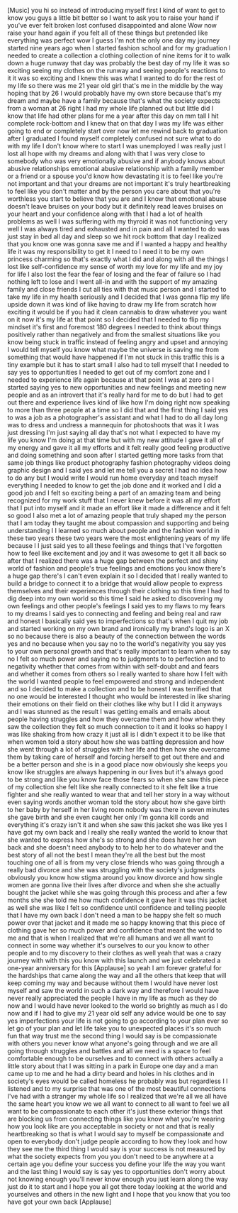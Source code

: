 
[Music]
you
hi so instead of introducing myself
first I kind of want to get to know you
guys a little bit better so I want to
ask you to raise your hand if you&#39;ve
ever felt broken lost confused
disappointed and alone Wow now raise
your hand again if you felt all of these
things but pretended like everything was
perfect wow I guess I&#39;m not the only one
day
my journey started nine years ago when I
started fashion school and for my
graduation I needed to create a
collection a clothing collection of nine
items for it to walk down a huge runway
that day was probably the best day of my
life it was so exciting seeing my
clothes on the runway and seeing
people&#39;s reactions to it it was so
exciting and I knew this was what I
wanted to do for the rest of my life so
there was me 21 year old girl that&#39;s me
in the middle by the way hoping that by
26 I would probably have my own store
because that&#39;s my dream and maybe have a
family because that&#39;s what the society
expects from a woman at 26 right I had
my whole life planned out but little did
I know that life had other plans for me
a year after this day on mm tall I hit
complete rock-bottom and I knew that on
that day I was my life was either going
to end or completely start over now let
me rewind back to graduation
after I graduated I found myself
completely confused not sure what to do
with my life
I don&#39;t know where to start I was
unemployed I was really just I lost all
hope with my dreams and along with that
I was very close to somebody who was
very emotionally abusive and
if anybody knows about abusive
relationships emotional abusive
relationship with a family member or a
friend or a spouse you&#39;d know how
devastating it is to feel like you&#39;re
not important and that your dreams are
not important
it&#39;s truly heartbreaking to feel like
you don&#39;t matter and by the person you
care about that you&#39;re worthless you
start to believe that you are and I know
that emotional abuse doesn&#39;t leave
bruises on your body but it definitely
read leaves bruises on your heart
and your confidence along with that I
had a lot of health problems as well I
was suffering with my thyroid it was not
functioning very well I was always tired
and exhausted and in pain and all I
wanted to do was just stay in bed all
day and sleep so we hit rock bottom that
day I realized that you know one was
gonna save me and if I wanted a happy
and healthy life it was my
responsibility to get it I need to I
need it to be my own princess charming
so that&#39;s exactly what I did and along
with all the things I lost like
self-confidence my sense of worth my
love for my life and my joy for life I
also lost the fear the fear of losing
and the fear of failure so I had nothing
left to lose and I went all-in and with
the support of my amazing family and
close friends I cut all ties with that
music person and I started to take my
life in my health seriously and I
decided that I was gonna flip my life
upside down it was kind of like having
to draw my life from scratch how
exciting it would be if you had it clean
cannabis to draw whatever you want on it
now it&#39;s my life at that point so I
decided that I needed to flip my mindset
it&#39;s first and foremost 180 degrees I
needed to
think about things positively rather
than negatively and from the smallest
situations like you know being stuck in
traffic instead of feeling angry and
upset and annoying I would tell myself
you know what maybe the universe is
saving me from something that would have
happened if I&#39;m not stuck in this
traffic this is a tiny example but it
has to start small I also had to tell
myself that I needed to say yes to
opportunities I needed to get out of my
comfort zone and I needed to experience
life again because at that point I was
at zero so I started saying yes to new
opportunities and new feelings and
meeting new people and as an introvert
that it&#39;s really hard for me to do but I
had to get out there and experience
lives kind of like how I&#39;m doing right
now speaking to more than three people
at a time so I did that and the first
thing I said yes to was a job as a
photographer&#39;s assistant and what I had
to do all day long was to dress and
undress a mannequin for photoshoots that
was it I was just dressing I&#39;m just
saying all day that&#39;s not what I
expected to have my life you know I&#39;m
doing at that time but with my new
attitude I gave it all of my energy and
gave it all my efforts and it felt
really good feeling productive and doing
something and soon after I started
getting more tasks from that same job
things like product photography fashion
photography videos doing graphic design
and I said yes and let me tell you a
secret
I had no idea how to do any
but I would write I would run home
everyday and teach myself everything I
needed to know to get the job done and
it worked and I did a good job and I
felt so exciting being a part of an
amazing team and being recognized for my
work stuff that I never knew before it
was all my effort that I put into myself
and it made an effort like it made a
difference and it felt so good I also
met a lot of amazing people that truly
shaped my the person that I am today
they taught me about compassion and
supporting and being understanding I I
learned so much about people and the
fashion world in these two years these
two years were the most enlightening
years of my life because I I just said
yes to all these feelings and things
that I&#39;ve forgotten how to feel like
excitement and joy and it was awesome to
get it all back so after that I realized
there was a huge gap between the perfect
and shiny world of fashion and people&#39;s
true feelings and emotions you know
there&#39;s a huge gap there&#39;s I can&#39;t even
explain it so I decided that I really
wanted to build a bridge to connect it
to a bridge that would allow people to
express themselves and their experiences
through their clothing so this time I
had to dig deep into my own world so
this time I said he asked to discovering
my own feelings and other people&#39;s
feelings I said yes to my flaws to my
fears to my dreams I said yes to
connecting and feeling and being real
and raw and honest I basically said yes
to imperfections so that&#39;s when I quit
my job and started working on my own
brand and ironically my brand&#39;s logo is
an X so no because there is also a
beauty of the connection between the
words yes and no
because when you say no to the world&#39;s
negativity you say yes to your own
personal growth and that&#39;s really
important to learn when to say no I felt
so much power and saying no to judgments
to to perfection and to negativity
whether that comes from within with
self-doubt and and fears and whether it
comes from others so I really wanted to
share how I felt with the world I wanted
people to feel empowered and strong and
independent and so I decided to make a
collection and to be honest I was
terrified that no one would be
interested I thought who would be
interested in like sharing their
emotions on their field on their clothes
like why but I I did it anyways and I
was stunned as the result I was getting
emails and emails about people having
struggles and how they overcame them and
how when they saw the collection they
felt so much connection to it and it
looks so happy I was like shaking from
how crazy it just all is I didn&#39;t expect
it to be like that when women told a
story about how she was battling
depression and how she went through a
lot of struggles with her life and then
how she overcame them by taking care of
herself and forcing herself to get out
there and and be a better person and she
is in a good place now obviously she
keeps you know like struggles are always
happening in our lives but it&#39;s always
good to be strong and like you know face
those fears so when she saw this piece
of my collection
she felt like she really connected to it
she felt like a true fighter and she
really wanted to wear that and tell her
story in a way without even saying words
another woman told the story about how
she gave birth to her baby by herself in
her living room
nobody was there in seven minutes she
gave birth and she even caught her only
I&#39;m gonna kill cords and everything it&#39;s
crazy isn&#39;t it
and when she saw this jacket she was
like yes I have got my own back and I
really she really wanted the world to
know that she wanted to express how
she&#39;s so strong and she does have her
own back and she doesn&#39;t need anybody to
to help her to do whatever and the best
story of all not the best I mean they&#39;re
all the best but the most touching one
of all is from my very close friends who
was going through a really bad divorce
and she was struggling with the
society&#39;s judgments obviously you know
how stigma around you know divorce and
how single women are gonna live their
lives after divorce and when she she
actually bought the jacket while she was
going through this process and after a
few months she she told me how much
confidence it gave her it was this
jacket as well she was like I felt so
confidence until confidence and telling
people that I have my own back I don&#39;t
need a man to be happy she felt so much
power over that jacket and it made me so
happy knowing that this piece of
clothing gave her so much power and
confidence that meant the world to me
and that is when I realized that we&#39;re
all humans and we all want to connect in
some way whether it&#39;s ourselves to our
you know to other people and to my
discovery to their clothes as well yeah
that was a crazy journey with with this
you know with this launch and we just
celebrated a one-year anniversary for
this
[Applause]
so yeah I am forever grateful for the
hardships that came along the way and
all the others that keep that will keep
coming my way
and because without them I would have
never lost myself and saw the world in
such a dark way and therefore I would
have never really appreciated the people
I have in my life as much as they do now
and I would have never looked to the
world so brightly as much as I do now
and if I had to give my 21 year old self
any advice would be one to say yes
imperfections your life is not going to
go according to your plan ever so let go
of your plan and let life take you to
unexpected places it&#39;s so much fun that
way trust me the second thing I would
say is be compassionate with others you
never know what anyone&#39;s going through
and we are all going through struggles
and battles and all we need is a space
to feel comfortable enough to be
ourselves and to connect with others
actually a little story about that I was
sitting in a park in Europe one day and
a man came up to me and he had a dirty
beard and holes in his clothes and in
society&#39;s eyes would be called homeless
he probably was but regardless I I
listened and to my surprise that was one
of the most beautiful connections I&#39;ve
had with a stranger my whole life so I
realized that we&#39;re all we all have the
same heart you know we we all want to
connect to all want to feel we all want
to be compassionate to each other it&#39;s
just these exterior things that are
blocking us from connecting things like
you know what you&#39;re wearing how you
look like
are you acceptable in society or not and
that is really heartbreaking so that is
what I would say to myself be
compassionate and open to everybody
don&#39;t judge people according to how
they look and how they see me the third
thing I would say is your success is not
measured by what the society expects
from you you don&#39;t need to be anywhere
at a certain age you define your success
you define your life the way you want
and the last thing I would say is say
yes to opportunities don&#39;t worry about
not knowing enough you&#39;ll never know
enough you just learn along the way just
do it to start and I hope you all got
there today looking at the world and
yourselves and others in the new light
and I hope that you know that you too
have got your own back
[Applause]
